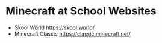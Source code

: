 # Minecraft at School Websites

- Skool World https://skool.world/
- Minecraft Classic https://classic.minecraft.net/
